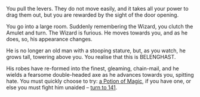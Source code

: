 You pull the levers. They do not move easily,
and it takes all your power to drag them out,
but you are rewarded by the sight of the door
opening.

You go into a large room. Suddenly remembering the Wizard, you clutch the Amulet and
turn. The Wizard is furious. He moves towards you, and as he does, so, his appearance
changes.

He is no longer an old man with a stooping
stature, but, as you watch, he grows tall,
towering above you. You realise that this is
BELENGHAST.

His robes have re-formed into the finest,
gleaming, chain-mail, and he wields a fearsome 
double-headed axe as he advances towards you,
spitting hate. You must quickly
choose to try: [a Potion of Magic](!must-have-item!magic-potion!40), if you have
one, or else you must fight him unaided – [turn to 141](141).
